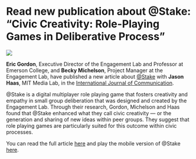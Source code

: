 # Read new publication about @Stake: “Civic Creativity: Role-Playing Games in Deliberative Process”

![](https://res.cloudinary.com/engagement-lab-home/image/upload/v1/homepage-2.0/news/medium/0_TcUiiSdnrCnplJHW.png)

**Eric Gordon**, Executive Director of the Engagement Lab and Professor at Emerson College, and **Becky Michelson**, Project Manager at the Engagement Lab, have published a new article about [@Stake](https://elab.emerson.edu/projects/atstake) with **Jason Haas**, MIT Media Lab, in the [International Journal of Communication](http://ijoc.org/index.php/ijoc/article/view/7344).

@Stake is a digital multiplayer role playing game that fosters creativity and empathy in small group deliberation that was designed and created by the Engagement Lab. Through their research, Gordon, Michelson and Haas found that @Stake enhanced what they call civic creativity — or the generation and sharing of new ideas within peer groups. They suggest that role playing games are particularly suited for this outcome within civic processes.

You can read the full article [here](http://ijoc.org/index.php/ijoc/article/view/7344) and play the mobile version of @Stake [here](https://atstakegame.org/).
